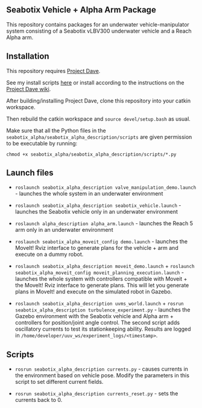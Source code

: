 Seabotix Vehicle + Alpha Arm Package
---

This repository contains packages for an underwater vehicle-manipulator system 
consisting of a Seabotix vLBV300 underwater vehicle and a Reach Alpha arm.

Installation
---
This repository requires [Project Dave](https://github.com/Field-Robotics-Lab/dave).

See my install scripts [here](https://github.com/scchow/uvms_simulator_install) or install according to the instructions on the [Project Dave wiki](https://github.com/Field-Robotics-Lab/dave/wiki/Installation).

After building/installing Project Dave, clone this repository into your catkin workspace. 

Then rebuild the catkin workspace and `source devel/setup.bash` as usual.

Make sure that all the Python files in the `seabotix_alpha/seabotix_alpha_description/scripts` are given permission to be executable by running:

```
chmod +x seabotix_alpha/seabotix_alpha_description/scripts/*.py
```

Launch files
---

- `roslaunch seabotix_alpha_description valve_manipulation_demo.launch` - launches the whole system in an underwater environment

- `roslaunch seabotix_alpha_description seabotix_vehicle.launch` - launches the Seabotix vehicle only in an underwater environment

- `roslaunch alpha_description alpha_arm.launch` - launches the Reach 5 arm only in an underwater environment

- `roslaunch seabotix_alpha_moveit_config demo.launch` - launches the MoveIt! Rviz interface to generate plans for the vehicle + arm and execute on a dummy robot.

- `roslaunch seabotix_alpha_description moveit_demo.launch` + `roslaunch seabotix_alpha_moveit_config moveit_planning_execution.launch` - launches the whole system with controllers compatible with Moveit + the MoveIt! Rviz interface to generate plans. This will let you generate plans in MoveIt! and execute on the simulated robot in Gazebo.

- `roslaunch seabotix_alpha_description uvms_world.launch` + `rosrun seabotix_alpha_description turbulence_experiment.py` - launches the Gazebo environment with the Seabotix vehicle and Alpha arm + controllers for position/joint angle control. The second script adds oscillatory currents to test its stationkeeping ability. Results are logged in `/home/developer/uuv_ws/experiment_logs/<timestamp>`.

Scripts
---

- `rosrun seabotix_alpha_description currents.py` - causes currents in the environment based on vehicle pose. Modify the parameters in this script to set different current fields.

- `rosrun seabotix_alpha_description currents_reset.py` - sets the currents back to 0. 
